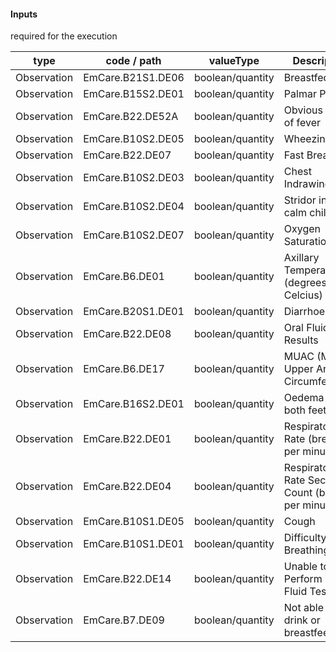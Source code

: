 #### Inputs

required for the execution

| type | code / path | valueType | Description |
|---|---|---|---|
| Observation | EmCare.B21S1.DE06 | boolean/quantity | Breastfed |
| Observation | EmCare.B15S2.DE01 | boolean/quantity | Palmar Pallor |
| Observation | EmCare.B22.DE52A | boolean/quantity | Obvious cause of fever |
| Observation | EmCare.B10S2.DE05 | boolean/quantity | Wheezing |
| Observation | EmCare.B22.DE07 | boolean/quantity | Fast Breathing |
| Observation | EmCare.B10S2.DE03 | boolean/quantity | Chest Indrawing |
| Observation | EmCare.B10S2.DE04 | boolean/quantity | Stridor in a calm child |
| Observation | EmCare.B10S2.DE07 | boolean/quantity | Oxygen Saturation |
| Observation | EmCare.B6.DE01 | boolean/quantity | Axillary Temperature (degrees Celcius) |
| Observation | EmCare.B20S1.DE01 | boolean/quantity | Diarrhoea |
| Observation | EmCare.B22.DE08 | boolean/quantity | Oral Fluid Test Results |
| Observation | EmCare.B6.DE17 | boolean/quantity | MUAC (Mid Upper Arm Circumference) |
| Observation | EmCare.B16S2.DE01 | boolean/quantity | Oedema of both feet |
| Observation | EmCare.B22.DE01 | boolean/quantity | Respiratory Rate (breaths per minute) |
| Observation | EmCare.B22.DE04 | boolean/quantity | Respiratory Rate Second Count (breaths per minute) |
| Observation | EmCare.B10S1.DE05 | boolean/quantity | Cough |
| Observation | EmCare.B10S1.DE01 | boolean/quantity | Difficulty Breathing |
| Observation | EmCare.B22.DE14 | boolean/quantity | Unable to Perform Oral Fluid Test |
| Observation | EmCare.B7.DE09 | boolean/quantity | Not able to drink or breastfeed |

